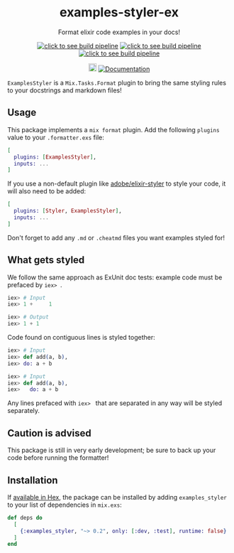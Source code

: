 <h1 align="center">examples-styler-ex</h1>
<p align="center">Format elixir code examples in your docs!</p>
<p align="center">
    <a href="https://dev.azure.com/peake100/Peake100/_build?definitionId=21"><img src="https://dev.azure.com/peake100/Peake100/_apis/build/status/examples-styler-ex?repoName=peake100%2examples-styler-ex&branchName=dev" alt="click to see build pipeline"></a>
    <a href="https://dev.azure.com/peake100/Peake100/_build?definitionId=21"><img src="https://img.shields.io/azure-devops/tests/peake100/Peake100/21/dev?compact_message" alt="click to see build pipeline"></a>
    <a href="https://dev.azure.com/peake100/Peake100/_build?definitionId=21"><img src="https://img.shields.io/azure-devops/coverage/peake100/Peake100/21/dev?compact_message" alt="click to see build pipeline"></a>
</p>
<p align="center">
    <a href="https://hex.pm/packages/examples_styler"><img src="https://img.shields.io/hexpm/v/examples_styler.svg" alt="Hex version" height="18"></a>
    <a href="https://hexdocs.pm/examples_styler/readme.html"><img src="https://img.shields.io/badge/docs-hexdocs.pm-blue" alt="Documentation"></a>
</p>

`ExamplesStyler` is a `Mix.Tasks.Format` plugin to bring the same styling rules to your 
docstrings and markdown files!

## Usage

This package implements a `mix format` plugin. Add the following `plugins` value to your 
`.formatter.exs` file:

```elixir
[
  plugins: [ExamplesStyler],
  inputs: ...
]
```

If you use a non-default plugin like 
[adobe/elixir-styler](https://github.com/adobe/elixir-styler) to style your code, it 
will also need to be added:

```elixir
[
  plugins: [Styler, ExamplesStyler],
  inputs: ...
]
```

Don't forget to add any `.md` or `.cheatmd` files you want examples styled for!

## What gets styled

We follow the same approach as ExUnit doc tests: example code must be prefaced by 
`iex> `.

```elixir
iex> # Input
iex> 1 +     1
```

```elixir
iex> # Output
iex> 1 + 1
```

Code found on contiguous lines is styled together:

```elixir
iex> # Input
iex> def add(a, b),
iex> do: a + b
```

```elixir
iex> # Input
iex> def add(a, b),
iex>   do: a + b
```

Any lines prefaced with `iex> ` that are separated in any way will be styled separately.

## Caution is advised

This package is still in very early development; be sure to back up your code before running the formatter!

## Installation

If [available in Hex](https://hex.pm/docs/publish), the package can be installed
by adding `examples_styler` to your list of dependencies in `mix.exs`:

```elixir
def deps do
  [
    {:examples_styler, "~> 0.2", only: [:dev, :test], runtime: false}
  ]
end
```
